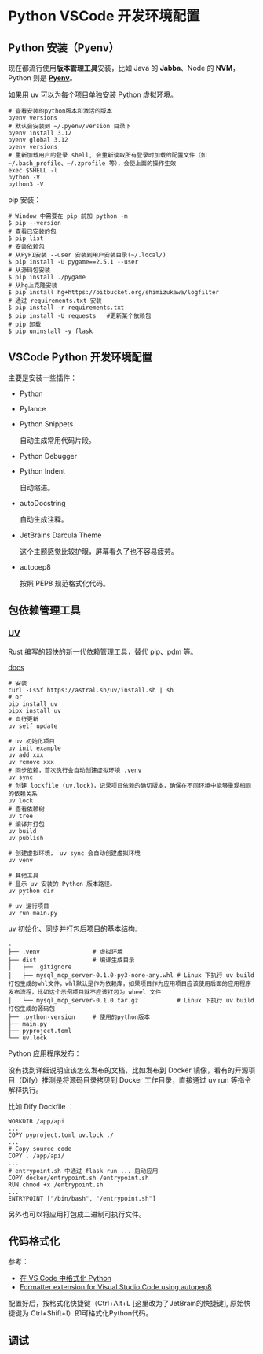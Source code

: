 # Python VSCode 开发环境配置

## Python 安装（Pyenv）

现在都流行使用**版本管理工具**安装，比如 Java 的 **Jabba**、Node 的 **NVM**，Python 则是 [**Pyenv**](https://github.com/pyenv/pyenv)。

如果用 uv 可以为每个项目单独安装 Python 虚拟环境。

```shell
# 查看安装的python版本和激活的版本
pyenv versions
# 默认会安装到 ~/.pyenv/version 目录下
pyenv install 3.12
pyenv global 3.12
pyenv versions
# 重新加载用户的登录 shell, 会重新读取所有登录时加载的配置文件（如 ~/.bash_profile、~/.zprofile 等），会使上面的操作生效
exec $SHELL -l
python -V
python3 -V
```

pip 安装：

```shell
# Window 中需要在 pip 前加 python -m 
$ pip --version
# 查看已安装的包
$ pip list
# 安装依赖包
# 从PyPI安装 --user 安装到用户安装目录(~/.local/)
$ pip install -U pygame==2.5.1 --user
# 从源码包安装
$ pip install ./pygame
# 从hg上克隆安装
$ pip install hg+https://bitbucket.org/shimizukawa/logfilter
# 通过 requirements.txt 安装
$ pip install -r requirements.txt
$ pip install -U requests 	#更新某个依赖包
# pip 卸载
$ pip uninstall -y flask
```

## VSCode Python 开发环境配置

主要是安装一些插件：

+ Python

+ Pylance

+ Python Snippets

  自动生成常用代码片段。

+ Python Debugger

+ Python Indent

  自动缩进。

+ autoDocstring

  自动生成注释。

+ JetBrains Darcula Theme

  这个主题感觉比较护眼，屏幕看久了也不容易疲劳。

+ autopep8

  按照 PEP8 规范格式化代码。

## 包依赖管理工具

### [UV](https://github.com/astral-sh/uv)

Rust 编写的超快的新一代依赖管理工具，替代 pip、pdm 等。

[docs](https://docs.astral.sh/uv/)

```shell
# 安装
curl -LsSf https://astral.sh/uv/install.sh | sh
# or
pip install uv
pipx install uv
# 自行更新
uv self update

# uv 初始化项目
uv init example
uv add xxx
uv remove xxx
# 同步依赖，首次执行会自动创建虚拟环境 .venv
uv sync 
# 创建 lockfile (uv.lock)，记录项目依赖的确切版本，确保在不同环境中能够重现相同的依赖关系
uv lock
# 查看依赖树
uv tree
# 编译并打包
uv build
uv publish

# 创建虚拟环境， uv sync 会自动创建虚拟环境
uv venv

# 其他工具
# 显示 uv 安装的 Python 版本路径。
uv python dir

# uv 运行项目
uv run main.py
```

uv 初始化、同步并打包后项目的基本结构:

```shell
.
├── .venv				# 虚拟环境
├── dist				# 编译生成目录
│   ├── .gitignore	
│   ├── mysql_mcp_server-0.1.0-py3-none-any.whl	# Linux 下执行 uv build 打包生成的whl文件，whl默认是作为依赖库，如果项目作为应用项目应该使用后面的应用程序发布流程，比如这个示例项目就不应该打包为 wheel 文件
│   └── mysql_mcp_server-0.1.0.tar.gz			# Linux 下执行 uv build 打包生成的源码包
├── .python-version		# 使用的python版本
├── main.py
├── pyproject.toml
└── uv.lock
```

Python 应用程序发布：

没有找到详细说明应该怎么发布的文档，比如发布到 Docker 镜像，看有的开源项目（Dify）推测是将源码目录拷贝到 Docker 工作目录，直接通过 uv run 等指令解释执行。

比如 Dify Dockfile ：

```shell
WORKDIR /app/api
...
COPY pyproject.toml uv.lock ./
...
# Copy source code
COPY . /app/api/
...
# entrypoint.sh 中通过 flask run ... 启动应用
COPY docker/entrypoint.sh /entrypoint.sh
RUN chmod +x /entrypoint.sh
...
ENTRYPOINT ["/bin/bash", "/entrypoint.sh"]
```

另外也可以将应用打包成二进制可执行文件。

## 代码格式化

参考：

+ [在 VS Code 中格式化 Python](https://vscode.js.cn/docs/python/formatting)
+ [Formatter extension for Visual Studio Code using autopep8](https://marketplace.visualstudio.com/items?itemName=ms-python.autopep8)

配置好后，按格式化快捷键（Ctrl+Alt+L [这里改为了JetBrain的快捷键], 原始快捷键为 Ctrl+Shift+I）即可格式化Python代码。

## 调试

